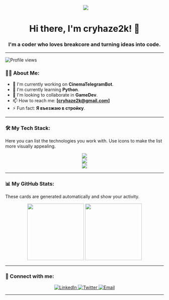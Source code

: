 <p align="center">
  <img src="https://media.giphy.com/media/v1.Y2lkPTc5MGI3NjExaXc0aGt0d3BqMHV0aHVsYTZob2cyMm5ka2E3eGgycnUzODV3enYyaSZlcD12MV9pbnRlcm5hbF9naWZfYnlfaWQmY3Q9Zw/3oKIPnAiaMCws8nOsE/giphy.gif" 
</p>

<h1 align="center">Hi there, I'm cryhaze2k! 👋</h1>
<h3 align="center">I'm a coder who loves breakcore and turning ideas into code.</h3>

---

<p align="left">
  <img src="https://komarev.com/ghpvc/?username=cryhaze2k&label=Profile+views&color=0e75b6&style=flat" alt="Profile views" />
</p>

### 👨‍💻 About Me:

* 🚀 I'm currently working on **CinemaTelegramBot**.
* 🧠 I'm currently learning **Python**.
* 🤝 I'm looking to collaborate in **GameDev**.
* 📫 How to reach me: **[cryhaze2k@gmail.com]**
* ⚡ Fun fact: **Я въезжаю в стройку**.

---

### 🛠️ My Tech Stack:

Here you can list the technologies you work with. Use icons to make the list more visually appealing.

<p align="center">
  <a href="https://skillicons.dev">
    <img src="https://skillicons.dev/icons?i=html,css" />
  </a>
  <br>
  <a href="https://skillicons.dev">
    <img src="https://skillicons.dev/icons?i=nodejs,python,java,php,c,cpp,cs" />
  </a>
  <br>
  <a href="https://skillicons.dev">
    <img src="https://skillicons.dev/icons?i=mysql,postgres,git" />
  </a>
</p>

---

### 📊 My GitHub Stats:

These cards are generated automatically and show your activity.

<p align="center">
  <img height="180em" src="https://github-readme-stats.vercel.app/api?username=cryhaze2k&show_icons=true&theme=tokyonight&include_all_commits=true&count_private=true"/>
  <img height="180em" src="https://github-readme-stats.vercel.app/api/top-langs/?username=cryhaze2k&layout=compact&langs_count=8&theme=tokyonight"/>
</p>

---

### 🔗 Connect with me:

<p align="center">
  <a href="https://linkedin.com/in/cryhaze2k">
    <img src="https://img.shields.io/badge/LinkedIn-0A66C2?style=for-the-badge&logo=linkedin&logoColor=white" alt="LinkedIn"/>
  </a>
  <a href="https://twitter.com/cryhaze2k">
    <img src="https://img.shields.io/badge/Twitter-1DA1F2?style=for-the-badge&logo=twitter&logoColor=white" alt="Twitter"/>
  </a>
  <a href="mailto:cryhaze2k@gmail.com">
    <img src="https://img.shields.io/badge/Email-D14836?style=for-the-badge&logo=gmail&logoColor=white" alt="Email"/>
  </a>
</p>

---

<p align="center">
  
</p>
